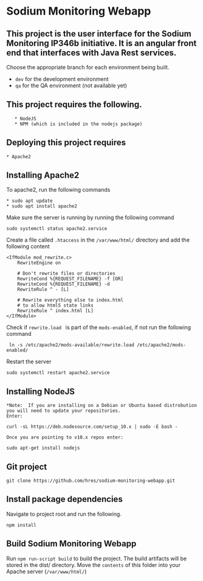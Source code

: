 # Sodium Monitoring Webapp

This project is the user interface for the Sodium Monitoring IP346b initiative. It is an angular front end that interfaces with Java Rest services. 
---
Choose the appropriate branch for each environment being built. <br/>
* `dev` for the development environment
* `qa` for the QA environment (not available yet)

## This project requires the following. 

```* Git
   * NodeJS
   * NPM (which is included in the nodejs package)
```

## Deploying this project requires
```
* Apache2
```
## Installing Apache2
To apache2, run the following commands
```
* sudo apt update
* sudo apt install apache2
```
Make sure the server is running by running the following command
```
sudo systemctl status apache2.service
```
Create a file called `.htaccess` in the `/var/www/html/` directory and add the following content
```
<IfModule mod_rewrite.c>
    RewriteEngine on

    # Don't rewrite files or directories
    RewriteCond %{REQUEST_FILENAME} -f [OR]
    RewriteCond %{REQUEST_FILENAME} -d
    RewriteRule ^ - [L]

    # Rewrite everything else to index.html
    # to allow html5 state links
    RewriteRule ^ index.html [L]
</IfModule>
```

Check if `rewrite.load ` is part of the `mods-enabled`, if not run the following command 
```
 ln -s /etc/apache2/mods-available/rewrite.load /etc/apache2/mods-enabled/
 ```
 Restart the server
 ```
sudo systemctl restart apache2.service
```

## Installing NodeJS 
```
*Note:  If you are installing on a Debian or Ubuntu based distrobution you will need to update your repositories.
Enter:

curl -sL https://deb.nodesource.com/setup_10.x | sudo -E bash -

Once you are pointing to v10.x repos enter:

sudo apt-get install nodejs
```
## Git project
```
git clone https://github.com/hres/sodium-monitoring-webapp.git
```

## Install package dependencies

Navigate to project root and run the following.
```
npm install
```

## Build Sodium Monitoring Webapp

Run `npm run-script build` to build the project. The build artifacts will be stored in the dist/ directory. Move the `contents` of this folder into your Apache server (`/var/www/html/`)